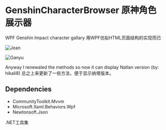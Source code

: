 # GenshinCharacterBrowser 原神角色展示器

 WPF Genshin Impact character gallary
 用WPF仿拟HTML页面结构的实现而已

![Jean](demo/jean.jpg)

![Ganyu](demo/ganyu.jpg)

Anyway I renewaled the methods so now it can display Natlan version (by: hikali8)
总之上来更新了一些方法，便于显示纳塔版本。

## Dependencies

* CommunityToolkit.Mvvm
* Microsoft.Xaml.Behaviors.Wpf
* Newtonsoft.Json

.NET工具集

